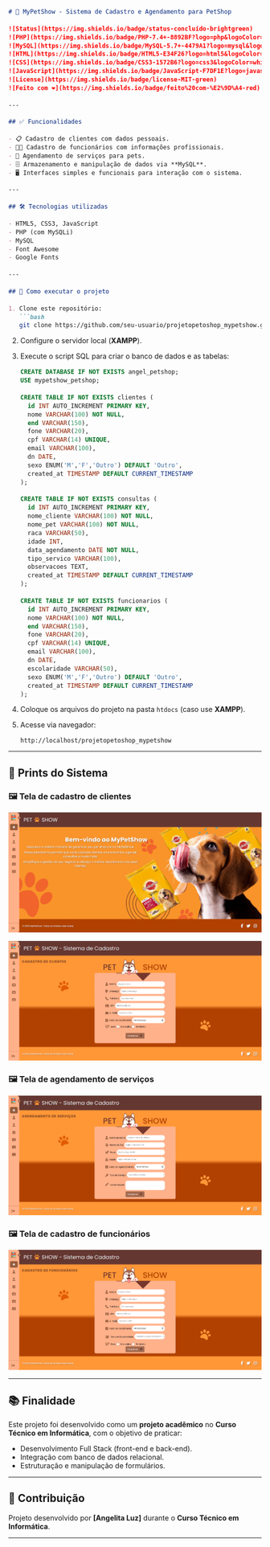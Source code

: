 
````markdown
# 🐾 MyPetShow - Sistema de Cadastro e Agendamento para PetShop

![Status](https://img.shields.io/badge/status-concluído-brightgreen)
![PHP](https://img.shields.io/badge/PHP-7.4+-8892BF?logo=php&logoColor=white)
![MySQL](https://img.shields.io/badge/MySQL-5.7+-4479A1?logo=mysql&logoColor=white)
![HTML](https://img.shields.io/badge/HTML5-E34F26?logo=html5&logoColor=white)
![CSS](https://img.shields.io/badge/CSS3-1572B6?logo=css3&logoColor=white)
![JavaScript](https://img.shields.io/badge/JavaScript-F7DF1E?logo=javascript&logoColor=black)
![License](https://img.shields.io/badge/license-MIT-green)
![Feito com ❤️](https://img.shields.io/badge/feito%20com-%E2%9D%A4-red)

---

## ✅ Funcionalidades

- 📋 Cadastro de clientes com dados pessoais.
- 👩‍💼 Cadastro de funcionários com informações profissionais.
- 📅 Agendamento de serviços para pets.
- 🗄️ Armazenamento e manipulação de dados via **MySQL**.
- 🖥️ Interfaces simples e funcionais para interação com o sistema.

---

## 🛠️ Tecnologias utilizadas

- HTML5, CSS3, JavaScript
- PHP (com MySQLi)
- MySQL
- Font Awesome
- Google Fonts

---

## 🚀 Como executar o projeto

1. Clone este repositório:
   ```bash
   git clone https://github.com/seu-usuario/projetopetoshop_mypetshow.git
````

2. Configure o servidor local (**XAMPP**).

3. Execute o script SQL para criar o banco de dados e as tabelas:

   ```sql
   CREATE DATABASE IF NOT EXISTS angel_petshop;
   USE mypetshow_petshop;

   CREATE TABLE IF NOT EXISTS clientes (
     id INT AUTO_INCREMENT PRIMARY KEY,
     nome VARCHAR(100) NOT NULL,
     end VARCHAR(150),
     fone VARCHAR(20),
     cpf VARCHAR(14) UNIQUE,
     email VARCHAR(100),
     dn DATE,
     sexo ENUM('M','F','Outro') DEFAULT 'Outro',
     created_at TIMESTAMP DEFAULT CURRENT_TIMESTAMP
   );

   CREATE TABLE IF NOT EXISTS consultas (
     id INT AUTO_INCREMENT PRIMARY KEY,
     nome_cliente VARCHAR(100) NOT NULL,
     nome_pet VARCHAR(100) NOT NULL,
     raca VARCHAR(50),
     idade INT,
     data_agendamento DATE NOT NULL,
     tipo_servico VARCHAR(100),
     observacoes TEXT,
     created_at TIMESTAMP DEFAULT CURRENT_TIMESTAMP
   );

   CREATE TABLE IF NOT EXISTS funcionarios (
     id INT AUTO_INCREMENT PRIMARY KEY,
     nome VARCHAR(100) NOT NULL,
     end VARCHAR(150),
     fone VARCHAR(20),
     cpf VARCHAR(14) UNIQUE,
     email VARCHAR(100),
     dn DATE,
     escolaridade VARCHAR(50),
     sexo ENUM('M','F','Outro') DEFAULT 'Outro',
     created_at TIMESTAMP DEFAULT CURRENT_TIMESTAMP
   );
   ```

4. Coloque os arquivos do projeto na pasta `htdocs` (caso use **XAMPP**).

5. Acesse via navegador:

   ```
   http://localhost/projetopetoshop_mypetshow

   ```

---

## 📸 Prints do Sistema

### 🖼️ Tela de cadastro de clientes

![Tela Inicial](src/images/print_tela_inicial.png)

![Cadastro de Clientes](src/images/print_cadastro_clientes.png)

### 🖼️ Tela de agendamento de serviços

![Agendamento de Serviços](src/images/print_agendamento.png)

### 🖼️ Tela de cadastro de funcionários

![Cadastro de Funcionários](src/images/print_cadastro_funcionarios.png)

---

## 📚 Finalidade

Este projeto foi desenvolvido como um **projeto acadêmico** no **Curso Técnico em Informática**, com o objetivo de praticar:

* Desenvolvimento Full Stack (front-end e back-end).
* Integração com banco de dados relacional.
* Estruturação e manipulação de formulários.

---

## 🤝 Contribuição

Projeto desenvolvido por **\[Angelita Luz]** durante o **Curso Técnico em Informática**.

---